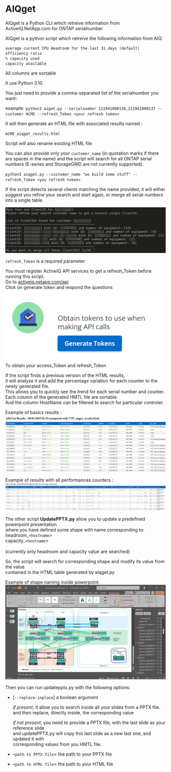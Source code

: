 # AIQget

AIQget is a Python CLI which retreive information from ActiveIQ.NetApp.com for ONTAP serialnumber

AIQget is a python script which retreive the following information from AIQ:

    average current CPU Headroom for the last 31 days (default)
    efficiency ratio
    % capacity used
    capacity available

All columns are sortable

It use Python 3.10.

You just need to provide a comma-separated list of the serialnumber you want:

example: 
`python3 aiget.py --serialnumber 211941000138,211941000137 --customer ACME --refresh_Token <your refresh token>`

It will then generate an HTML file with associated results named : 

`ACME_aiqget_results.html`

Script will also rename existing HTML file

You can also provide only your `customer_name` (in quotation marks if there are spaces in the name) and the script will search for all ONTAP serial numbers (E-series and StorageGRID are not currently supported).

`python3 aiqget.py --customer_name "we build some stuff" --refresh_Token <you refresh token>`

If the script detects several clients matching the name provided, it will either suggest you refine your search and start again, or merge all serial numbers into a single table.

![alt text](image-2.png)

`refresh_Token` is a required parameter

You must register ActiveIQ API services to get a refresh_Token before running this script.  
Go to [activeiq.netapp.com/api](https://activeiq.netapp.com/api)  
Click on generate token and respond the questions  
![alt text](image.png)  
To obtain your access_Token and refresh_Token

If the script finds a previous version of the HTML results,\
 it will analyze it and add the percentage variation for each counter to the newly generated file.\
This allows you to quickly see the trend for each serial number and counter.\
Each column of the generated HMTL file are sortable.\
And the column HostName can be filtered to search for particular controler.


Example of basics results :
![alt text](image-1.png)

Example of results with all performances counters :
![alt text](image-3.png)

The other script **UpdatePPTX.py** allow you to update a predefined powerpoint presentation\
where you have defined some shape with name corresponding to:\
headroom_`<hostname`>\
capacity_`<hostname`>\
\
(currently only headroom and capacity value are searched)

So, the script will search for corresponding shape and modify its value from the value\
contained in the HTML table generated by aiqget.py

Example of shape naming inside powerpoint:\
![alt text](image-4.png)

Then you can run updatepptx.py with the following options:
* [`--replace-inplace`]   a boolean argument 

    _if present_, it allow you to search inside all your slides from a PPTX file.\
    and then replace, directly inside, the corresponding value

    _if not present_, you need to provide a PPTX file, with the last slide as your reference slide\
    and updatePPTX.py will copy this last slide as a new last one, and updated it with\
    corresponding values from you HMTL file.

* `<path to PPTX file`>   the path to your PPTX file
* `<path to HTML file`>   the path to your HTML file


